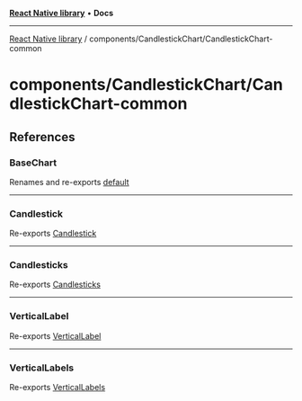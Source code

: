 [**React Native library**](../../../index.md) • **Docs**

***

[React Native library](../../../modules.md) / components/CandlestickChart/CandlestickChart-common

# components/CandlestickChart/CandlestickChart-common

## References

### BaseChart

Renames and re-exports [default](BaseChart/functions/default.md)

***

### Candlestick

Re-exports [Candlestick](BaseChart/interfaces/Candlestick.md)

***

### Candlesticks

Re-exports [Candlesticks](BaseChart/type-aliases/Candlesticks.md)

***

### VerticalLabel

Re-exports [VerticalLabel](BaseChart/interfaces/VerticalLabel.md)

***

### VerticalLabels

Re-exports [VerticalLabels](BaseChart/type-aliases/VerticalLabels.md)
